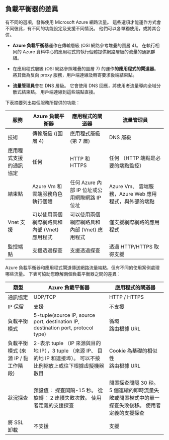 ## <a name="load-balancer-differences"></a>負載平衡器的差異

有不同的選項，發佈使用 Microsoft Azure 網路流量。 這些選項才能運作方式會不同彼此，有不同的功能設定及支援不同情況。 他們可以各單獨使用，或將其合併。

- **Azure 負載平衡器**運作在傳輸層級 (OSI 網路參考堆疊的圖層 4)。 在執行相同的 Azure 資料中心的應用程式的執行個體提供網路層級的流量的通訊群組。

- 在應用程式層級 (OSI 網路參照堆疊的圖層 7) 的運作**的應用程式的閘道器**。 將其做為反向 proxy 服務，用戶端連線及轉寄要求後端結束點。

- **流量管理員**會在 DNS 層級。  它會使用 DNS 回應，將使用者流量導向全域分散式結束點。 用戶端連線到這些端點直接。

下表摘要列出每個服務所提供的功能︰

| 服務 | Azure 負載平衡器 | 應用程式的閘道器 | 流量管理員 |
|---|---|---|---|
|技術| 傳輸層級 ([圖層 4) | 應用程式層級 (第 7 層) | DNS 層級 |
| 應用程式支援的通訊協定 | 任何 | HTTP 和 HTTPS |  任何 （HTTP 端點是必要的端點監控） |
| 結束點 | Azure Vm 和雲端服務角色執行個體 | 任何 Azure 內部 IP 位址或公用網際網路 IP 位址 | Azure Vm、 雲端服務，Azure Web 應用程式，與外部的端點 |
| Vnet 支援 | 可以使用兩個網際網路具和內部 (Vnet) 應用程式 | 可以使用兩個網際網路具和內部 (Vnet) 應用程式 |    僅支援網際網路的應用程式 |
監控端點 | 支援透過探查 | 支援透過探查 | 透過 HTTP/HTTPS 取得支援 | 

Azure 負載平衡器和應用程式閘道傳送網路流量端點，但有不同的使用案例處理哪些流量。 下表可協助您瞭解兩個負載平衡器之間的差異︰

| 類型 | Azure 負載平衡器 | 應用程式的閘道器 |
|---|---|---|
| 通訊協定 | UDP/TCP | HTTP / HTTPS |
| IP 保留 | 支援 | 不支援 | 
| 負載平衡模式 | 5-tuple(source IP, source port, destination IP, destination port, protocol type) | 循環<br>路由根據 URL | 
| 負載平衡模式 (來源 IP / 黏工作階段) |  2-表示 tuple （IP 來源與目的地 IP），3 tuple （來源 IP、 目的地 IP 和連接埠）。 可以不按比例縮放上或往下根據虛擬機器數目 | Cookie 為基礎的相似性<br>路由根據 URL |
| 狀況探查 | 預設值︰ 探查間隔-15 秒。 從旋轉︰ 2 連續失敗次數。 使用者定義的支援探查 | 閒置探查間隔 30 秒。 5 個連續的即時流量失敗或閒置模式中的單一探查失敗後移。 使用者定義的支援探查 | 
| 將 SSL 卸載 | 不支援 | 支援 | 
  